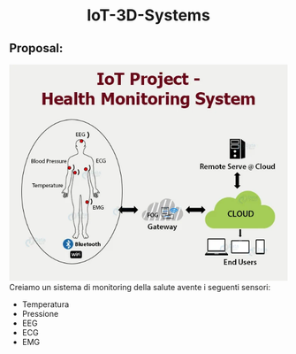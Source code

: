 <h1 align="center">IoT-3D-Systems</h1>

## Proposal:
<img src=src/health-monitoring-system.webp>
Creiamo un sistema di monitoring della salute avente i seguenti sensori:

* Temperatura
* Pressione
* EEG
* ECG
* EMG